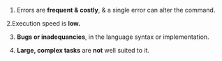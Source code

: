 1. Errors are **frequent & costly**, & a single error can alter the command.

2.Execution speed is **low.**

3. **Bugs or inadequancies**, in the language syntax or implementation.

4. **Large, complex tasks** are **not** well suited to it.

